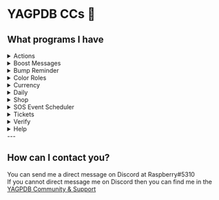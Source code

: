 # YAGPDB CCs 👋

## What programs I have

<details>
<summary>Actions</summary>

These are pretty similar to Owo Bot I suppose, it's an alternative I made so I didn't have as many bots. Instead of using owo as your prefix though, you use yag (i.e. yag hug @mention)!
</details>


<details>
<summary>Boost Messages</summary>

I noticed that many people were beginning to boost the server, and I wanted there to be more in it for them instead of just a boring boost message, so this program detects when a user boosts, and it gives a nice thank you message and gives them reputation for boosting as well as a way of saying thanks!
</details>


<details>
<summary>Bump Reminder</summary>

For much the same reason as the Actions, I wanted to reduce the number of bots, so I challenged myself to make a program that could replace bump reminder. I succeeded. It reminds between 121 and 125 minutes after the server has been bumped instead of exactly on the dot, but I'm very proud of it, it was more of a limitation and I'm happy I got so close to 2 hours despite it.
</details>

<details>
<summary>Color Roles</summary>

With the introduction of slash commands to Color-Chan, I noticed many users were getting confused, so instead of having to deal with it, I made a rolemenu that would give colors upon reacting, but not remove the role upon the reaction being removed. And then to take it a step further, I created these commands to wipe the reactions from the color menu, so members could just keep coming back without having to worry about removing their previous reaction.
</details>

<details>
<summary>Currency</summary>

I'd say currency is a fairly common thing with bots now, we had many bot in our server previously, we had Owo, we had SlotBot, we had Useless Bot, and many others, heck we still do (well not SlotBot anymore, that got annoying). Most of these currency commands were made as SlotBot's replacement, we wanted to partner with other servers, however having a bot that would always drop wallets, even in the middle of a venting channel, it disqualified us from most servers understandably, many of our users wanted SlotBot though, so we made our own version where you could control the wallet drops and even decrease or increase the chances of them dropping, and the amount you'd get from picking them up. We also have many other functions included in this command such as a daily command, a net leaderboard, a balance command, and even a way to pay others. We're still adding and hope to improve more with time, but for now, we're happy with it!
</details>

<details>
<summary>Daily</summary>

Ever had trouble getting the server to talk? Well this can be configured with a interval command, and will send a topic, a cat fact, and even some advice at your desired times, the goal of this was to increase server interaction, and it did!
</details>

<details>
<summary>Shop</summary>

We needed to do something about all the currency members we're earning. As such, we made a role shop, this role shop gives you your desired shop roles for 24 hours for whatever cost you decide, its easy to configure and make for some fun times!
</details>

<details>
<summary>SOS Event Scheduler</summary>

Play State of Survival, I know I do. With FiendBot's shutdown, we were left with few options for getting our reminders configured and handled, we had to manually remind members that trap or horde was happening which sometimes we would run late or just forget because of life. I sought to replace it, I did it! These commands can configure the times for trap and horde, they remind at 1hr, 10 minutes, and on the dot, as well as automatically schedule trap 2 days from your current trap, and horde 14 days from your current horde, making for what is hopefully less configuring for you!
</details>

<details>
<summary>Tickets</summary>

Do users use commands that much, would they go through the effort of opening a ticket via command when they can just ping a staff member for help? Perhaps not, I know users weren't really aware of ticketing in our server, it existed, but they didn't know, so I sought out to make a ticket tool where all they had to do was react to the message, and voila, a ticket was opened, was pretty simple and easy and I'm happy I did it, and so are our members!
</details>

<details>
<summary>Verify</summary>

Have a verification process members have to go through before they can talk? We do, they even get kicked within 24 hours if they don't verify, so it was important to us to make sure members got verified in a timely manner and even that they had other members to welcome them. This verification command will verify the user and ping your greetings channel so they can feel more welcomed into your server!
</details>

<details>
<summary>Help</summary>

Made modifications to the in-built help command as the server began to rely more heavily on Custom Commands, make sure to disable the help command in command overrides by setting deleteResponse to 0. Don't worry, the custom command will still send the original help command as well through an exec command! All will be good!
</details>
---

## How can I contact you?

You can send me a direct message on Discord at Raspberry#5310  
If you cannot direct message me on Discord then you can find me in the [YAGPDB Community & Support](https://discord.gg/4uY54rw)
